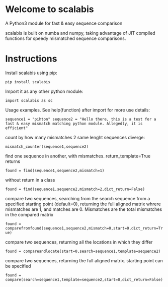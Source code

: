# Welcome to scalabis
A Python3 module for fast & easy sequence comparison

scalabis is built on numba and numpy, taking advantage of JIT compiled functions for speedy mismatched sequence comparisons.

# Instructions

Install scalabis using pip:

`pip install scalabis`

Import it as any other python module:

`import scalabis as sc`


Usage examples. See help(function) after import for more use details:

`sequence1 = "pihton"
sequence2 = "Hello there, this is a test for a fast & easy mismatch matching python module. Allegedly, it is efficient"`

count by how many mismatches 2 same lenght sequences diverge:

`mismatch_counter(sequence1,sequence2)`

find one sequence in another, with mismatches. return_template=True returns 

`found = find(sequence1,sequence2,mismatch=1)`

without return in a class

`found = find(sequence1,sequence2,mismatch=2,dict_return=False)`

compare two sequences, searching from the search sequence from a specified starting point (default=0), 
returning the full aligned matrix whrere mismatches are 1, and matches are 0. 
Mismatches are the total mismatches in the compared matrix

`found = comparefromfound(sequence1,sequence2,mismatch=0,start=0,dict_return=True)`

compare two sequences, returning all the locations in which they differ

`found = compareandlocate(start=0,search=sequence1,template=sequence2)`

compare two sequences, returning the full aligned matrix. starting point can be specified

`found = compare(search=sequence1,template=sequence2,start=0,dict_return=False)`
